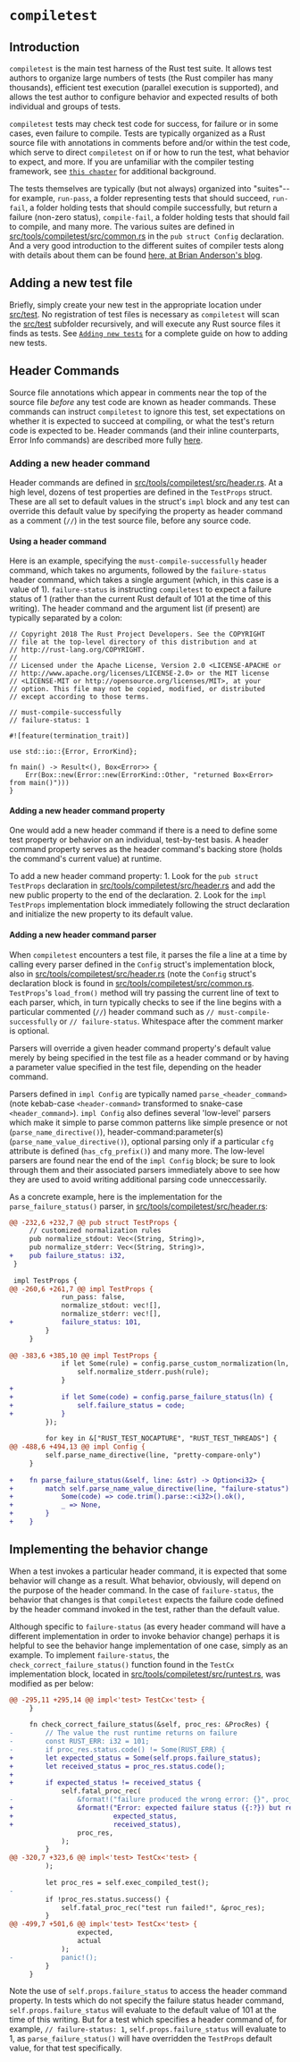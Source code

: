 # `compiletest`
## Introduction
`compiletest` is the main test harness of the Rust test suite.  It allows test authors to organize large numbers of tests (the
Rust compiler has many thousands), efficient test execution (parallel execution is supported), and allows the test author to
configure behavior and expected results of both individual and groups of tests.

`compiletest` tests may check test code for success, for failure or in some cases, even failure to compile.  Tests are
typically organized as a Rust source file with annotations in comments before and/or within the test code, which serve to
direct `compiletest` on if or how to run the test, what behavior to expect, and more.  If you are unfamiliar with the compiler
testing framework, see [`this chapter`](https://github.com/rust-lang-nursery/rustc-guide/blob/master/src/tests/intro.md) for additional background.

The tests themselves are typically (but not always) organized into "suites"--for example, `run-pass`, a folder
representing tests that should succeed, `run-fail`, a folder holding tests that should compile successfully, but return
a failure (non-zero status), `compile-fail`, a folder holding tests that should fail to compile, and many more.  The various
suites are defined in [src/tools/compiletest/src/common.rs](https://github.com/rust-lang/rust/tree/master/src/tools/compiletest/src/common.rs) in the `pub struct Config` declaration.  And a very good 
introduction to the different suites of compiler tests along with details about them can be found
[here, at Brian Anderson's blog](https://brson.github.io/2017/07/10/how-rust-is-tested#s-ct).

## Adding a new test file
Briefly, simply create your new test in the appropriate location under [src/test](https://github.com/rust-lang/rust/tree/master/src/test).  No registration of test files is necessary as 
`compiletest` will scan the [src/test](https://github.com/rust-lang/rust/tree/master/src/test) subfolder recursively, and will execute any Rust source files it finds as tests.
See [`Adding new tests`](https://github.com/rust-lang-nursery/rustc-guide/blob/master/src/tests/adding.md) for a complete guide on how to adding new tests. 

## Header Commands
Source file annotations which appear in comments near the top of the source file *before* any test code are known as header
commands.  These commands can instruct `compiletest` to ignore this test, set expectations on whether it is expected to 
succeed at compiling, or what the test's return code is expected to be.  Header commands (and their inline counterparts,
Error Info commands) are described more fully 
[here](https://github.com/rust-lang/rust/blob/master/src/test/COMPILER_TESTS.md).

### Adding a new header command
Header commands are defined in [src/tools/compiletest/src/header.rs](https://github.com/rust-lang/rust/tree/master/src/tools/compiletest/src/header.rs).  At a high level, dozens of test properties are defined
in the `TestProps` struct.  These are all set to default values in the struct's `impl` block and any test can override this
default value by specifying the property as header command as a comment (`//`) in the test source file, before any source 
code.

#### Using a header command
Here is an example, specifying the `must-compile-successfully` header command, which takes no arguments, followed by the
`failure-status` header command, which takes a single argument (which, in this case is a value of 1).  `failure-status` is
instructing `compiletest` to expect a failure status of 1 (rather than the current Rust default of 101 at the time of this
writing).  The header command and the argument list (if present) are typically separated by a colon:
```
// Copyright 2018 The Rust Project Developers. See the COPYRIGHT
// file at the top-level directory of this distribution and at
// http://rust-lang.org/COPYRIGHT.
//
// Licensed under the Apache License, Version 2.0 <LICENSE-APACHE or
// http://www.apache.org/licenses/LICENSE-2.0> or the MIT license
// <LICENSE-MIT or http://opensource.org/licenses/MIT>, at your
// option. This file may not be copied, modified, or distributed
// except according to those terms.

// must-compile-successfully
// failure-status: 1

#![feature(termination_trait)]

use std::io::{Error, ErrorKind};

fn main() -> Result<(), Box<Error>> {
    Err(Box::new(Error::new(ErrorKind::Other, "returned Box<Error> from main()")))
}
```

#### Adding a new header command property
One would add a new header command if there is a need to define some test property or behavior on an individual, test-by-test
basis.  A header command property serves as the header command's backing store (holds the command's current value) at
runtime.

To add a new header command property:
    1. Look for the `pub struct TestProps` declaration in [src/tools/compiletest/src/header.rs](https://github.com/rust-lang/rust/tree/master/src/tools/compiletest/src/header.rs) and add
the new public property to the end of the declaration.
    2. Look for the `impl TestProps` implementation block immediately following the struct declaration and initialize the new
property to its default value.

#### Adding a new header command parser
When `compiletest` encounters a test file, it parses the file a line at a time by calling every parser defined in the
`Config` struct's implementation block, also in [src/tools/compiletest/src/header.rs](https://github.com/rust-lang/rust/tree/master/src/tools/compiletest/src/header.rs) (note the `Config` struct's declaration
block is found in [src/tools/compiletest/src/common.rs](https://github.com/rust-lang/rust/tree/master/src/tools/compiletest/src/common.rs).  `TestProps`'s `load_from()` method will try passing the current
line of text to each parser, which, in turn typically checks to see if the line begins with a particular commented (`//`)
header command such as `// must-compile-successfully` or `// failure-status`.  Whitespace after the comment marker is
optional.

Parsers will override a given header command property's default value merely by being specified in the test file as a header
command or by having a parameter value specified in the test file, depending on the header command.

Parsers defined in `impl Config` are typically named `parse_<header_command>` (note kebab-case `<header-command>` transformed
to snake-case `<header_command>`).  `impl Config` also defines several 'low-level' parsers which make it simple to parse
common patterns like simple presence or not (`parse_name_directive()`), header-command:parameter(s)
(`parse_name_value_directive()`), optional parsing only if a particular `cfg` attribute is defined (`has_cfg_prefix()`) and
many more.  The low-level parsers are found near the end of the `impl Config` block; be sure to look through them and their
associated parsers immediately above to see how they are used to avoid writing additional parsing code unneccessarily.

As a concrete example, here is the implementation for the `parse_failure_status()` parser, in
[src/tools/compiletest/src/header.rs](https://github.com/rust-lang/rust/tree/master/src/tools/compiletest/src/header.rs):
```diff
@@ -232,6 +232,7 @@ pub struct TestProps {
     // customized normalization rules
     pub normalize_stdout: Vec<(String, String)>,
     pub normalize_stderr: Vec<(String, String)>,
+    pub failure_status: i32,
 }
 
 impl TestProps {
@@ -260,6 +261,7 @@ impl TestProps {
             run_pass: false,
             normalize_stdout: vec![],
             normalize_stderr: vec![],
+            failure_status: 101,
         }
     }
 
@@ -383,6 +385,10 @@ impl TestProps {
             if let Some(rule) = config.parse_custom_normalization(ln, "normalize-stderr") {
                 self.normalize_stderr.push(rule);
             }
+
+            if let Some(code) = config.parse_failure_status(ln) {
+                self.failure_status = code;
+            }
         });
 
         for key in &["RUST_TEST_NOCAPTURE", "RUST_TEST_THREADS"] {
@@ -488,6 +494,13 @@ impl Config {
         self.parse_name_directive(line, "pretty-compare-only")
     }
 
+    fn parse_failure_status(&self, line: &str) -> Option<i32> {
+        match self.parse_name_value_directive(line, "failure-status") {
+            Some(code) => code.trim().parse::<i32>().ok(),
+            _ => None,
+        }
+    }
```

## Implementing the behavior change
When a test invokes a particular header command, it is expected that some behavior will change as a result.  What behavior,
obviously, will depend on the purpose of the header command.  In the case of `failure-status`, the behavior that changes
is that `compiletest` expects the failure code defined by the header command invoked in the test, rather than the default
value.

Although specific to `failure-status` (as every header command will have a different implementation in order to invoke
behavior change) perhaps it is helpful to see the behavior hange implementation of one case, simply as an example.  To implement `failure-status`, the `check_correct_failure_status()` function found in the `TestCx` implementation block,
located in [src/tools/compiletest/src/runtest.rs](https://github.com/rust-lang/rust/tree/master/src/tools/compiletest/src/runtest.rs), was modified as per below:
```diff
@@ -295,11 +295,14 @@ impl<'test> TestCx<'test> {
     }
 
     fn check_correct_failure_status(&self, proc_res: &ProcRes) {
-        // The value the rust runtime returns on failure
-        const RUST_ERR: i32 = 101;
-        if proc_res.status.code() != Some(RUST_ERR) {
+        let expected_status = Some(self.props.failure_status);
+        let received_status = proc_res.status.code();
+
+        if expected_status != received_status {
             self.fatal_proc_rec(
-                &format!("failure produced the wrong error: {}", proc_res.status),
+                &format!("Error: expected failure status ({:?}) but received status {:?}.",
+                         expected_status,
+                         received_status),
                 proc_res,
             );
         }
@@ -320,7 +323,6 @@ impl<'test> TestCx<'test> {
         );
 
         let proc_res = self.exec_compiled_test();
-
         if !proc_res.status.success() {
             self.fatal_proc_rec("test run failed!", &proc_res);
         }
@@ -499,7 +501,6 @@ impl<'test> TestCx<'test> {
                 expected,
                 actual
             );
-            panic!();
         }
     }    
```
Note the use of `self.props.failure_status` to access the header command property.  In tests which do not specify the failure
status header command, `self.props.failure_status` will evaluate to the default value of 101 at the time of this writing.
But for a test which specifies a header command of, for example, `// failure-status: 1`, `self.props.failure_status` will
evaluate to 1, as `parse_failure_status()` will have overridden the `TestProps` default value, for that test specifically.
